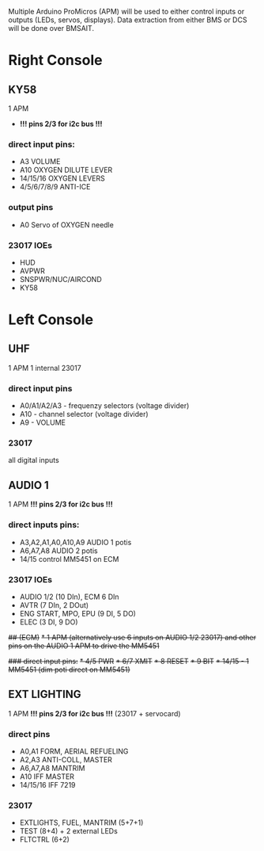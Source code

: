 Multiple Arduino ProMicros (APM) will be used to either control inputs or outputs (LEDs, servos, displays).
Data extraction from either BMS or DCS will be done over BMSAIT.

# Right Console

## KY58 
1 APM
* **!!! pins 2/3 for i2c bus !!!**

### direct input pins:
* A3 VOLUME
* A10 OXYGEN DILUTE LEVER
* 14/15/16 OXYGEN LEVERS
* 4/5/6/7/8/9 ANTI-ICE

### output pins
* A0 Servo of OXYGEN needle

### 23017 IOEs
* HUD
* AVPWR
* SNSPWR/NUC/AIRCOND
* KY58

# Left Console

## UHF
1 APM
1 internal 23017

### direct input pins
* A0/A1/A2/A3 - frequenzy selectors (voltage divider)
* A10 - channel selector (voltage divider)
* A9 - VOLUME

### 23017
all digital inputs

## AUDIO 1
1 APM
**!!! pins 2/3 for i2c bus !!!**

### direct inputs pins:
* A3,A2,A1,A0,A10,A9 AUDIO 1 potis
* A6,A7,A8 AUDIO 2 potis
* 14/15 control MM5451 on ECM

### 23017 IOEs
* AUDIO 1/2 (10 DIn),  ECM 6 DIn
* AVTR (7 DIn, 2 DOut)
* ENG START, MPO, EPU (9 DI, 5 DO)
* ELEC (3 DI, 9 DO)

~~## (ECM)~~
~~* 1 APM (alternatively use 6 inputs on AUDIO 1/2 23017) and other pins on the AUDIO 1 APM to drive the MM5451~~

~~### direct input pins:~~
~~* 4/5 PWR~~
~~* 6/7 XMIT~~
~~* 8 RESET~~
~~* 9 BIT~~
~~* 14/15 - 1 MM5451 (dim poti direct on MM5451)~~

## EXT LIGHTING
1 APM
**!!! pins 2/3 for i2c bus !!!** (23017 + servocard)

### direct pins
- A0,A1 FORM, AERIAL REFUELING
- A2,A3 ANTI-COLL, MASTER
- A6,A7,A8 MANTRIM
- A10 IFF MASTER
- 14/15/16 IFF 7219

### 23017
- EXTLIGHTS, FUEL, MANTRIM (5+7+1)
- TEST (8+4) + 2 external LEDs
- FLTCTRL (6+2)
